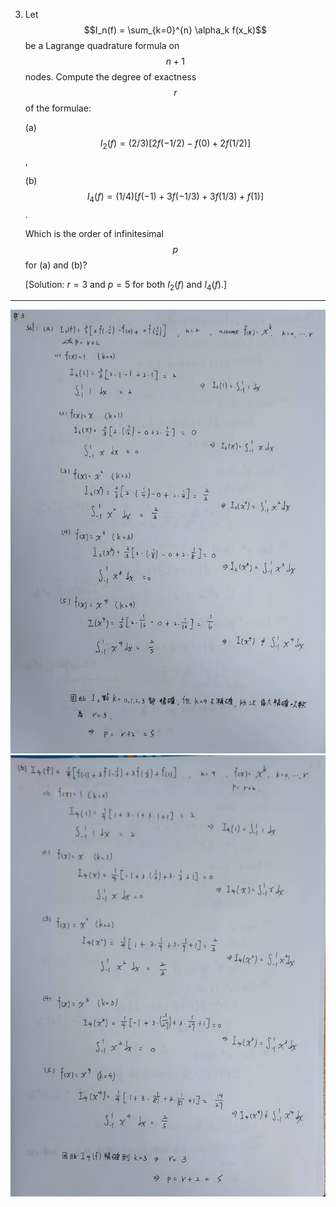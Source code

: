 3. Let $$I_n(f) = \sum_{k=0}^{n} \alpha_k f(x_k)$$ be a Lagrange quadrature formula on $$n+1$$ nodes.
Compute the degree of exactness $$r$$ of the formulae:

    (a) $$I_2(f) = (2/3)[2f(-1/2) - f(0) + 2f(1/2)]$$,

    (b) $$I_4(f) = (1/4)[f(-1) + 3f(-1/3) + 3f(1/3) + f(1)]$$.

    Which is the order of infinitesimal $$p$$ for (a) and (b)?

    [Solution: $r=3$ and $p=5$ for both $I_2(f)$ and $I_4(f)$.]
---
![graph3-1](圖片3-1.jpg)
![graph3-2](圖片3-2.jpg)
